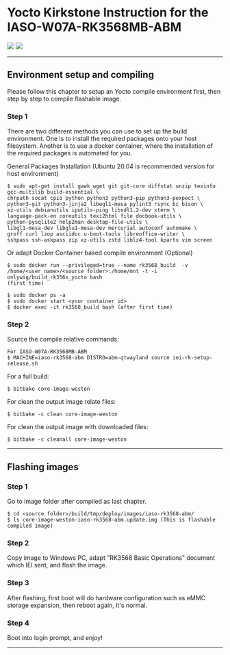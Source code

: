 # Yocto Kirkstone Instruction for the IASO-W07A-RK3568MB-ABM

![](https://img.shields.io/badge/Release-v4.0-green.svg)
![](https://img.shields.io/badge/License-GPL3.0-orange.svg)



****
## Environment setup and compiling

Please follow this chapter to setup an Yocto compile environment first, then step by step to compile flashable image.

### Step 1
There are two different methods you can use to set up the build environment. One is to install the required packages onto your host filesystem. 
Another is to use a docker container, where the installation of the required packages is automated for you.

General Packages Installation (Ubuntu 20.04 is recommended version for host environment)

    $ sudo apt-get install gawk wget git git-core diffstat unzip texinfo gcc-multilib build-essential \
    chrpath socat cpio python python3 python3-pip python3-pexpect \
    python3-git python3-jinja2 libegl1-mesa pylint3 rsync bc bison \
    xz-utils debianutils iputils-ping libsdl1.2-dev xterm \
    language-pack-en coreutils texi2html file docbook-utils \
    python-pysqlite2 help2man desktop-file-utils \
    libgl1-mesa-dev libglu1-mesa-dev mercurial autoconf automake \
    groff curl lzop asciidoc u-boot-tools libreoffice-writer \
    sshpass ssh-askpass zip xz-utils zstd liblz4-tool kpartx vim screen

Or adapt Docker Container based compile environment (Optional)

    $ sudo docker run --privileged=true --name rk3568_build  -v /home/<user name>/<source folder>:/home/mnt -t -i onlywig/build_rk356x_yocto bash
    (first time)

    $ sudo docker ps -a
    $ sudo docker start <your container id>
    $ docker exec -it rk3568_build bash (after first time)

### Step 2

Source the compile relative commands:

    For IASO-W07A-RK3568MB-ABM
    $ MACHINE=iaso-rk3568-abm DISTRO=abm-qtwayland source iei-rk-setup-release.sh

For a full build:

    $ bitbake core-image-weston

For clean the output image relate files:

    $ bitbake -c clean core-image-weston

For clean the output image with downloaded files:

    $ bitbake -c cleanall core-image-weston


****
## Flashing images

### Step 1
Go to image folder after compiled as last chapter.

    $ cd <source folder>/build/tmp/deploy/images/iaso-rk3568-abm/
    $ ls core-image-weston-iaso-rk3568-abm.update.img (This is flashable compiled image)

### Step 2
Copy image to Windows PC, adapt "RK3568 Basic Operations" document which IEI sent, and flash the image.
  
### Step 3
After flashing, first boot will do hardware configuration such as eMMC storage expansion, then reboot again, it's normal.

### Step 4
Boot into login prompt, and enjoy!

****
